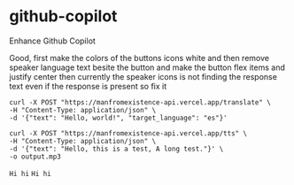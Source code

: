 # github-copilot
Enhance Github Copilot

Good, first make the colors of the buttons icons white and then remove speaker language text besite the button and make the button flex items and justify center then currently the speaker icons is not finding the response text even if the response is present so fix it

```
curl -X POST "https://manfromexistence-api.vercel.app/translate" \
-H "Content-Type: application/json" \
-d '{"text": "Hello, world!", "target_language": "es"}'
```

```
curl -X POST "https://manfromexistence-api.vercel.app/tts" \
-H "Content-Type: application/json" \
-d '{"text": "Hello, this is a test, A long test."}' \
-o output.mp3
```


``
Hi hi
``
``
Hi hi
``
